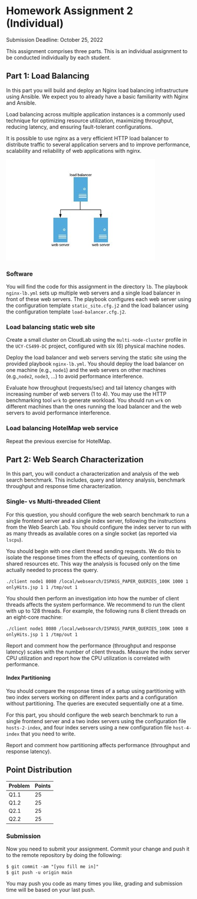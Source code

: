 # Homework Assignment 2 (Individual)

Submission Deadline: October 25, 2022

This assignment comprises three parts. This is an individual assignment to be conducted individually by each student.

## Part 1: Load Balancing

In this part you will build and deploy an Nginx load balancing infrastructure using Ansible. 
We expect you to already have a basic familiarity with Nginx and Ansible. 

Load balancing across multiple application instances is a commonly used technique for optimizing resource utilization, maximizing throughput, reducing latency, and ensuring fault-tolerant configurations.

It is possible to use nginx as a very efficient HTTP load balancer to distribute traffic to several application servers and to improve performance, scalability and reliability of web applications with nginx.

![load balancer](figures/lb.jpg)

### Software 

You will find the code for this assignment in the directory `lb`. 
The playbook `nginx-lb.yml` sets up multiple web servers and a single load balancer in front of these web servers. 
The playbook configures each web server using the configuration template `static_site.cfg.j2` and 
the load balancer using the configuration template `load-balancer.cfg.j2`.

### Load balancing static web site

Create a small cluster on CloudLab using the `multi-node-cluster` profile in the `UCY-CS499-DC` project, configured with six (6) physical machine nodes.

Deploy the load balancer and web servers serving the static site using the provided playbook `nginx-lb.yml`. 
You should deploy the load balancer on one machine (e.g., `node1`) and the web servers on other machines (e.g.,`node2`, `node3`, ...) to avoid performance interference.

Evaluate how throughput (requests/sec) and tail latency changes with increasing number of web servers (1 to 4).
You may use the HTTP benchmarking tool `wrk` to generate workload.
You should run `wrk` on different machines than the ones running the load balancer and the web servers to avoid performance interference.

### Load balancing HotelMap web service

Repeat the previous exercise for HotelMap.

## Part 2: Web Search Characterization

In this part, you will conduct a characterization and analysis of the web search benchmark. This includes, query and latency analysis, benchmark throughput and response time characterization.

### Single- vs Multi-threaded Client

For this question, you should configure the web search benchmark to run a single frontend server and a single index server, following the instructions from the Web Search Lab. You should configure the index server to run with as many threads as available cores on a single socket (as reported via `lscpu`).

You should begin with one client thread sending requests. We do this to isolate the response times from the effects of queuing, contentions on shared resources etc. This way the analysis is focused only on the time actually needed to process the query.

```
./client node1 8080 /local/websearch/ISPASS_PAPER_QUERIES_100K 1000 1 onlyHits.jsp 1 1 /tmp/out 1
```

You should then perform an investigation into how the number of client threads affects the system performance. We recommend to run the client with up to 128 threads. For example, the following runs 8 client threads on an eight-core machine:

```
./client node1 8080 /local/websearch/ISPASS_PAPER_QUERIES_100K 1000 8 onlyHits.jsp 1 1 /tmp/out 1
```

Report and comment how the performance (throughput and response latency) scales with the number of client threads. Measure the index server CPU utilization and report how the CPU utilization is correlated with performance.

#### Index Partitioning

You should compare the response times of a setup using partitioning with two index servers working on different index parts and a configuration without partitioning. The queries are executed sequentially one at a time.

For this part, you should configure the web search benchmark to run a single frontend server and a two index servers using the configuration file `hosts-2-index`, and four index servers using a new configuration file `host-4-index` that you need to write.

Report and comment how partitioning affects performance (throughput and response latency).

## Point Distribution

| Problem    | Points |
|------------|--------|
| Q1.1       | 25     |
| Q1.2       | 25     |
| Q2.1       | 25     |
| Q2.2       | 25     |

### Submission

Now you need to submit your assignment. Commit your change and push it to the remote repository by doing the following:

```
$ git commit -am "[you fill me in]"
$ git push -u origin main
```

You may push you code as many times you like, grading and submission time will be based on your last push.
